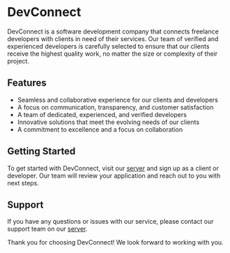 # DevConnect

DevConnect is a software development company that connects freelance developers with clients in need of their services. Our team of verified and experienced developers is carefully selected to ensure that our clients receive the highest quality work, no matter the size or complexity of their project.

## Features

- Seamless and collaborative experience for our clients and developers
- A focus on communication, transparency, and customer satisfaction
- A team of dedicated, experienced, and verified developers
- Innovative solutions that meet the evolving needs of our clients
- A commitment to excellence and a focus on collaboration

## Getting Started

To get started with DevConnect, visit our [server](https://discord.gg/aJ5QuJbP5c) and sign up as a client or developer. Our team will review your application and reach out to you with next steps.

## Support

If you have any questions or issues with our service, please contact our support team on our [server](https://discord.gg/aJ5QuJbP5c).

Thank you for choosing DevConnect! We look forward to working with you.
